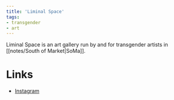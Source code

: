 ```yaml
---
title: 'Liminal Space'
tags:
- transgender
- art
---
```


Liminal Space is an art gallery run by and for transgender artists in [[notes/South of Market|SoMa]].

# Links
- [Instagram](https://www.instagram.com/liminalspacesf)